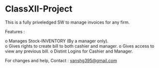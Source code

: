 # ClassXII-Project

This is a fully priveledged SW to manage invoices for any firm.

Features :

  o Manages Stock-INVENTORY (By a manager only).<br>
  o Gives rights to create bill to both cashier and manager.
  o Gives access to view any previous bill.
  o Distint Logins for Cashier and Manager.
  
For changes and help, Contact : vanshg395@gmail.com
